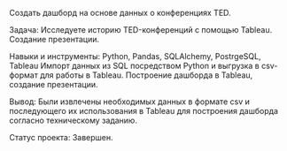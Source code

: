 Создать дашборд на основе данных о конференциях TED. 

Задача:
Исследуете историю TED-конференций с помощью Tableau. Создание презентации.

Навыки и инструменты:
Python, Pandas, SQLAlchemy, PostrgeSQL, Tableau
Импорт данных из SQL посредством Python и выгрузка в csv-формат для работы в Tableau. Построение дашборда в Tableau, создание презентации.

Вывод:
Были извлечены необходимых данных в формате csv и последующего их использования в Tableau для построения дашборда согласно техническому заданию.

Статус проекта:
Завершен.

